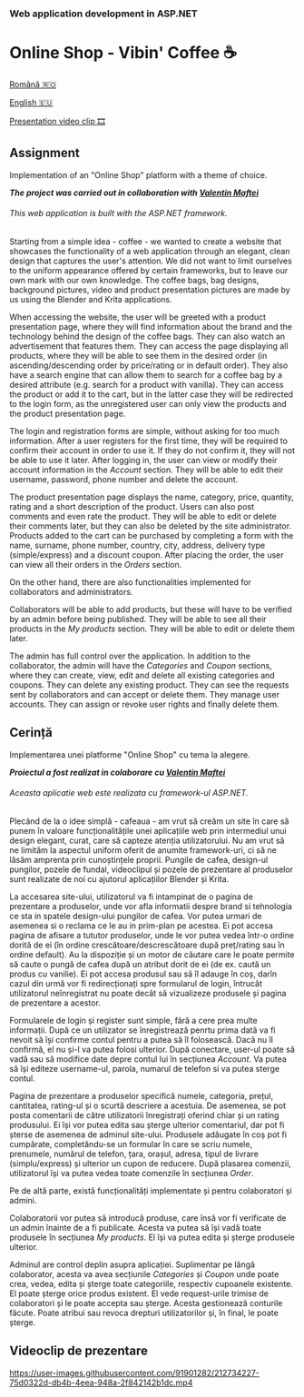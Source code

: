 ### Web application development in ASP.NET
# Online Shop - Vibin' Coffee :coffee:

[Română :romania:](#cerință)

[English :eu:](#assignment)

[Presentation video clip :film_strip:](#videoclip-de-prezentare)

## Assignment
Implementation of an "Online Shop" platform with a theme of choice.

***The project was carried out in collaboration with [Valentin Maftei](https://github.com/ValentinMaftei)***

###### This web application is built with the ASP.NET framework.

Starting from a simple idea - coffee - we wanted to create a website that showcases the functionality of a web application through an elegant, clean design that captures the user's attention. We did not want to limit ourselves to the uniform appearance offered by certain frameworks, but to leave our own mark with our own knowledge. The coffee bags, bag designs, background pictures, video and product presentation pictures are made by us using the Blender and Krita applications.

When accessing the website, the user will be greeted with a product presentation page, where they will find information about the brand and the technology behind the design of the coffee bags. They can also watch an advertisement that features them. They can access the page displaying all products, where they will be able to see them in the desired order (in ascending/descending order by price/rating or in default order). They also have a search engine that can allow them to search for a coffee bag by a desired attribute (e.g. search for a product with vanilla). They can access the product or add it to the cart, but in the latter case they will be redirected to the login form, as the unregistered user can only view the products and the product presentation page.

The login and registration forms are simple, without asking for too much information. After a user registers for the first time, they will be required to confirm their account in order to use it. If they do not confirm it, they will not be able to use it later. After logging in, the user can view or modify their account information in the _Account_ section. They will be able to edit their username, password, phone number and delete the account.

The product presentation page displays the name, category, price, quantity, rating and a short description of the product. Users can also post comments and even rate the product. They will be able to edit or delete their comments later, but they can also be deleted by the site administrator. Products added to the cart can be purchased by completing a form with the name, surname, phone number, country, city, address, delivery type (simple/express) and a discount coupon. After placing the order, the user can view all their orders in the _Orders_ section.

On the other hand, there are also functionalities implemented for collaborators and administrators.

Collaborators will be able to add products, but these will have to be verified by an admin before being published. They will be able to see all their products in the _My products_ section. They will be able to edit or delete them later.

The admin has full control over the application. In addition to the collaborator, the admin will have the _Categories_ and _Coupon_ sections, where they can create, view, edit and delete all existing categories and coupons. They can delete any existing product. They can see the requests sent by collaborators and can accept or delete them. They manage user accounts. They can assign or revoke user rights and finally delete them.

## Cerință
Implementarea unei platforme "Online Shop" cu tema la alegere. 

***Proiectul a fost realizat in colaborare cu [Valentin Maftei](https://github.com/ValentinMaftei)***

###### Aceasta aplicatie web este realizata cu framework-ul ASP.NET.</sub> 

Plecând de la o idee simplă - cafeaua - am vrut să creăm un site în care să punem în valoare funcționalitățile unei aplicațiile web prin intermediul unui design elegant, curat, care să capteze atenția utilizatorului. Nu am vrut să ne limităm la aspectul uniform oferit de anumite framework-uri, ci să ne lăsăm amprenta prin cunoștințele proprii. Pungile de cafea, design-ul pungilor, pozele de fundal, videoclipul și pozele de prezentare al produselor sunt realizate de noi cu ajutorul aplicațiilor Blender și Krita.  

La accesarea site-ului, utilizatorul va fi intampinat de o pagina de prezentare a produselor, unde vor afla informatii despre brand si tehnologia ce sta in spatele design-ului pungilor de cafea. Vor putea urmari de asemenea si o reclama ce le au in prim-plan pe acestea. Ei pot accesa pagina de afisare a tututor produselor, unde le vor putea vedea într-o ordine dorită de ei (în ordine crescătoare/descrescătoare după preț/rating sau în ordine default). Au la dispoziție și un motor de căutare care le poate permite să caute o pungă de cafea după un atribut dorit de ei (de ex. caută un produs cu vanilie). Ei pot accesa produsul sau să îl adauge în coș, darîn cazul din urmă vor fi redirecționați spre formularul de login, întrucât utilizatorul neînregistrat nu poate decât să vizualizeze produsele și pagina de prezentare a acestor.

Formularele de login și register sunt simple, fără a cere prea multe informații. După ce un utilizator se înregistrează penrtu prima dată va fi nevoit să își confirme contul pentru a putea să îl folosească. Dacă nu îl confirmă, el nu și-l va putea folosi ulterior. După conectare, user-ul poate să vadă sau să modifice date depre contul lui în secțiunea _Account_. Va putea să își editeze username-ul, parola, numarul de telefon si va putea sterge contul.

Pagina de prezentare a produselor specifică numele, categoria, prețul, cantitatea, rating-ul și o scurtă descriere a acestuia. De asemenea, se pot posta comentarii de către utilizatorii înregistrați oferind chiar și un rating produsului. Ei își vor putea edita sau șterge ulterior comentariul, dar pot fi șterse de asemenea de adminul site-ului. Produsele adăugate în coș pot fi cumpărate, completându-se un formular în care se scriu numele, prenumele, numărul de telefon, țara, orașul, adresa, tipul de livrare (simplu/express) și ulterior un cupon de reducere. După plasarea comenzii, utilizatorul își va putea vedea toate comenzile în secțiunea _Order_. 

Pe de altă parte, există funcționalități implementate și pentru colaboratori și admini. 

Colaboratorii vor putea să introducă produse, care însă vor fi verificate de un admin înainte de a fi publicate. Acesta va putea să își vadă toate produsele în secțiunea _My products_. El își va putea edita și șterge produsele ulterior.

Adminul are control deplin asupra aplicației. Suplimentar pe lângă colaborator, acesta va avea secțiunile _Categories_ și _Coupon_ unde poate crea, vedea, edita și șterge toate categoriile, respectiv cupoanele existente. El poate șterge orice produs existent. El vede request-urile trimise de colaboratori și le poate accepta sau șterge. Acesta gestionează conturile făcute. Poate atribui sau revoca drepturi utilizatorilor și, în final, le poate șterge. 

## Videoclip de prezentare
https://user-images.githubusercontent.com/91901282/212734227-75d0322d-db4b-4eea-948a-2f842142b1dc.mp4
